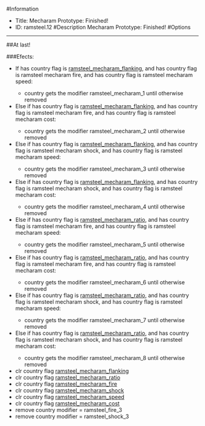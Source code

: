 #Information
 - Title: Mecharam Prototype: Finished!
 - ID: ramsteel.12
#Description
Mecharam Prototype: Finished!
#Options

___
##At last!

###Efects:<ul><li>If has country flag is [ramsteel_mecharam_flanking](../flags/ramsteel_mecharam_flanking.md), and  has country flag is ramsteel mecharam fire, and  has country flag is ramsteel mecharam speed:</li><ul><li>country gets the modifier ramsteel_mecharam_1 until otherwise removed</li></ul><li>Else if has country flag is [ramsteel_mecharam_flanking](../flags/ramsteel_mecharam_flanking.md), and  has country flag is ramsteel mecharam fire, and  has country flag is ramsteel mecharam cost:</li><ul><li>country gets the modifier ramsteel_mecharam_2 until otherwise removed</li></ul><li>Else if has country flag is [ramsteel_mecharam_flanking](../flags/ramsteel_mecharam_flanking.md), and  has country flag is ramsteel mecharam shock, and  has country flag is ramsteel mecharam speed:</li><ul><li>country gets the modifier ramsteel_mecharam_3 until otherwise removed</li></ul><li>Else if has country flag is [ramsteel_mecharam_flanking](../flags/ramsteel_mecharam_flanking.md), and  has country flag is ramsteel mecharam shock, and  has country flag is ramsteel mecharam cost:</li><ul><li>country gets the modifier ramsteel_mecharam_4 until otherwise removed</li></ul><li>Else if has country flag is [ramsteel_mecharam_ratio](../flags/ramsteel_mecharam_ratio.md), and  has country flag is ramsteel mecharam fire, and  has country flag is ramsteel mecharam speed:</li><ul><li>country gets the modifier ramsteel_mecharam_5 until otherwise removed</li></ul><li>Else if has country flag is [ramsteel_mecharam_ratio](../flags/ramsteel_mecharam_ratio.md), and  has country flag is ramsteel mecharam fire, and  has country flag is ramsteel mecharam cost:</li><ul><li>country gets the modifier ramsteel_mecharam_6 until otherwise removed</li></ul><li>Else if has country flag is [ramsteel_mecharam_ratio](../flags/ramsteel_mecharam_ratio.md), and  has country flag is ramsteel mecharam shock, and  has country flag is ramsteel mecharam speed:</li><ul><li>country gets the modifier ramsteel_mecharam_7 until otherwise removed</li></ul><li>Else if has country flag is [ramsteel_mecharam_ratio](../flags/ramsteel_mecharam_ratio.md), and  has country flag is ramsteel mecharam shock, and  has country flag is ramsteel mecharam cost:</li><ul><li>country gets the modifier ramsteel_mecharam_8 until otherwise removed</li></ul><li>clr country flag [ramsteel_mecharam_flanking](../flags/ramsteel_mecharam_flanking.md)</li><li>clr country flag [ramsteel_mecharam_ratio](../flags/ramsteel_mecharam_ratio.md)</li><li>clr country flag [ramsteel_mecharam_fire](../flags/ramsteel_mecharam_fire.md)</li><li>clr country flag [ramsteel_mecharam_shock](../flags/ramsteel_mecharam_shock.md)</li><li>clr country flag [ramsteel_mecharam_speed](../flags/ramsteel_mecharam_speed.md)</li><li>clr country flag [ramsteel_mecharam_cost](../flags/ramsteel_mecharam_cost.md)</li><li>remove country modifier = ramsteel_fire_3</li><li>remove country modifier = ramsteel_shock_3</li></ul>
